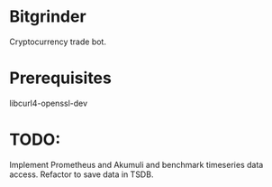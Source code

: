# Bitgrinder

Cryptocurrency trade bot.


# Prerequisites

libcurl4-openssl-dev

# TODO:
Implement Prometheus and Akumuli and benchmark timeseries data access.
Refactor to save data in TSDB.

